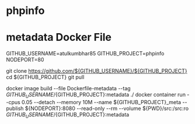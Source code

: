 # phpinfo
# metadata Docker File

GITHUB_USERNAME=atulkumbhar85
GITHUB_PROJECT=phpinfo
NODEPORT=80

git clone https://github.com/${GITHUB_USERNAME}/${GITHUB_PROJECT}
cd ${GITHUB_PROJECT}
git pull

docker image build --file Dockerfile-metadata --tag ${GITHUB_USERNAME}/${GITHUB_PROJECT}:metadata ./
docker container run --cpus 0.05 --detach --memory 10M --name ${GITHUB_PROJECT}_meta --publish ${NODEPORT}:8080 --read-only --rm --volume ${PWD}/src:/src:ro ${GITHUB_USERNAME}/${GITHUB_PROJECT}:metadata
